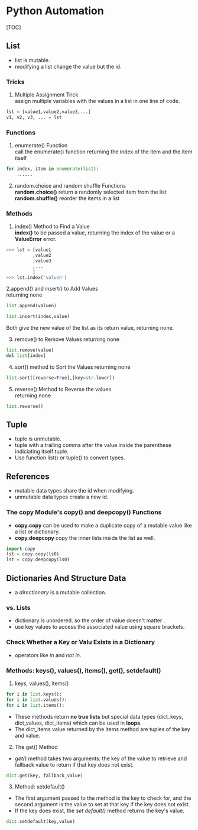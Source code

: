 # Python Automation #

[TOC]

## List ##
- list is mutable.
- modifying a list change the value but the id.

### Tricks ###

1. Multiple Assignment Trick  
assign multiple variables with the values in a list in one line of code.

```python
lst = [value1,value2,value3,...]
v1, v2, v3, ... = lst
```

### Functions ###

1. enumerate() Function  
call the enumerate() function returning the index of the item and the item itself

```python
for index, item in enumerate(list):
    ......
```

2. random.choice and random.shuffle Functions  
**random.choice()** return a randomly selected item from the list  
**random.shuffle()** reorder the items in a list

### Methods ###

1. index() Method to Find a Value  
**index()** to be passed a value, returning the index of the value or a **ValueError** error.

```python
>>> lst = [value1
          ,value2
          ,value3
          ,...
          ]
>>> lst.index('valuen')
```

2.append() and insert() to Add Values  
returning none
```python
list.append(valuen)
```

```python
list.insert(index,value)
```

Both give the new value of the list as its return value, returning none.

3. remove() to Remove Values
returning none
```python
list.remove(value)
del list[index]
```

4. sort() method to Sort the Values
returning none
```python
list.sort([reverse=True],[key=str.lower])
```

5. reverse() Method to Reverse the values  
returning none
```python
list.reverse()
```

## Tuple ##
- tuple is unmutable.
- tuple with a trailing comma after the value inside the parenthese indiciating itself tuple.
- Use function list() or tuple() to convert types.

## References ##
- mutable data types share the id when modifying.
- unmutable data types create a new id.

### The copy Module's copy() and deepcopy() Functions ###
- **copy.copy** can be used to make a duplicate copy of a mutable value like a list or dictionary.
- **copy.deepcopy** copy the inner lists inside the list as well.

```python
import copy
lst = copy.copy(ls0)
lst = copy.deepcopy(ls0)
```

## Dictionaries And Structure Data ##
- a *directionary* is a mutable collection.

### vs. Lists ###
- dictionary is unordered. so the order of value doesn't matter .
- use key values to access the associated value using square brackets.

### Check Whether a Key or Valu Exists in a Dictionary ###
- operators like *in* and *not in*.

### Methods: keys(), values(), items(), get(), setdefault() ###

1. keys, values(), items()
```python
for i in list.keys():
for i in list.values():
for i in list.items():
```
- These methods return **no true lists** but special data types (dict_keys, dict_values, dict_items) which can be used in **loops**.
- The dict_items value returned by the items method are tuples of the key and value.

2. The get() Method 
- *get()* method takes two arguments: the key of the value to retrieve and fallback value to return if that key does not exist.
```python
dict.get(key, fallback_value)
```

3. Method: setdefault() 
- The first argument passed to the method is the key to check for, and the second argument is the value to set at that key if the key does not exist.
- If the key does exist, the *set default()* method returns the key's value.
```python
dict.setdefault(key,value)
```


